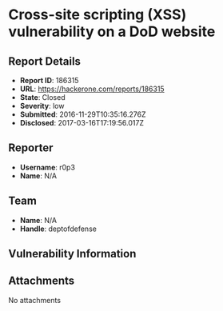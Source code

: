 # Cross-site scripting (XSS) vulnerability on a DoD website

## Report Details
- **Report ID**: 186315
- **URL**: https://hackerone.com/reports/186315
- **State**: Closed
- **Severity**: low
- **Submitted**: 2016-11-29T10:35:16.276Z
- **Disclosed**: 2017-03-16T17:19:56.017Z

## Reporter
- **Username**: r0p3
- **Name**: N/A

## Team
- **Name**: N/A
- **Handle**: deptofdefense

## Vulnerability Information


## Attachments
No attachments
